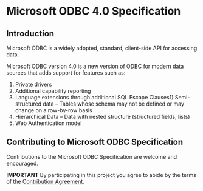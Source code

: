 # Microsoft ODBC 4.0 Specification

## Introduction
Microsoft ODBC is a widely adopted, standard, client-side API for accessing data.

Microsoft ODBC version 4.0 is a new version of ODBC for modern data sources that adds support for features such as:
 1. Private drivers
 2. Additional capability reporting
 3. Language extensions through additional SQL Escape Clauses1)	Semi-structured data – Tables whose schema may not be defined or may change on a row-by-row basis
 4. Hierarchical Data – Data with nested structure (structured fields, lists)
 5. Web Authentication model


## Contributing to Microsoft ODBC Specification
Contributions to the Microsoft ODBC Specification are welcome and encouraged.

**IMPORTANT** By participating in this project you agree to abide by the terms of the [Contribution Agreement][contribution-agreement].


[contribution-agreement]: https://github.com/Microsoft/ODBC-Specification/blob/master/contribution-agreement.md
